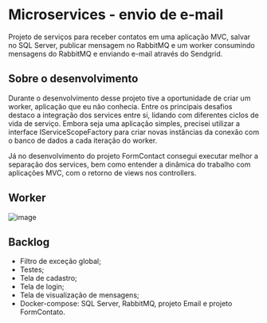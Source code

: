 # Microservices - envio de e-mail
Projeto de serviços para receber contatos em uma aplicação MVC, salvar no SQL Server, publicar mensagem no RabbitMQ e um worker consumindo mensagens do RabbitMQ e enviando e-mail através do Sendgrid.

## Sobre o desenvolvimento
Durante o desenvolvimento desse projeto tive a oportunidade de criar um worker, aplicação que eu não conhecia. Entre os principais desafios destaco a integração dos services entre si, lidando com diferentes ciclos de vida de serviço. Embora seja uma aplicação simples, precisei utilizar a interface IServiceScopeFactory para criar novas instâncias da conexão com o banco de dados a cada iteração do worker.

Já no desenvolvimento do projeto FormContact consegui executar melhor a separação dos services, bem como entender a dinâmica do trabalho com aplicações MVC, com o retorno de views nos controllers.

## Worker
![image](https://github.com/carolrochafloro/microservices-email-rabbitmq/assets/127871333/6e89de4a-5b3d-47c4-bcea-e7118c62ab0d)

## Backlog
- Filtro de exceção global;
- Testes;
- Tela de cadastro;
- Tela de login;
- Tela de visualização de mensagens;
- Docker-compose: SQL Server, RabbitMQ, projeto Email e projeto FormContato.
